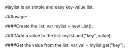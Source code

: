 #jaylist is an simple and easy key-value list.

###usage:

####Create the list:
    var mylist = new List(); 
    
####Add a value to the list:
    mylist.add("key", value); 
    
####Get the value from the list:
    var val = mylist.get("key"); 